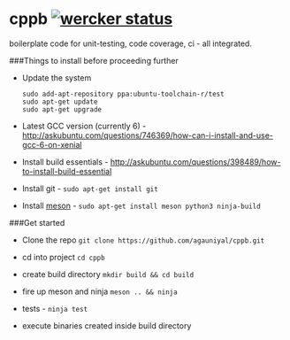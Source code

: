 # cppb [![wercker status](https://app.wercker.com/status/f558077221e8bbe3323ad0071ca59af3/s/master "wercker status")](https://app.wercker.com/project/bykey/f558077221e8bbe3323ad0071ca59af3)

boilerplate code for unit-testing, code coverage, ci - all integrated.

###Things to install before proceeding further

 - Update the system
    ```
    sudo add-apt-repository ppa:ubuntu-toolchain-r/test
    sudo apt-get update
    sudo apt-get upgrade
    ```

 - Latest GCC version (currently 6) - http://askubuntu.com/questions/746369/how-can-i-install-and-use-gcc-6-on-xenial
 - Install build essentials - http://askubuntu.com/questions/398489/how-to-install-build-essential
 - Install git - `sudo apt-get install git`
 - Install [meson](https://github.com/mesonbuild/meson) - `sudo apt-get install meson python3 ninja-build`

###Get started

 - Clone the repo `git clone https://github.com/agauniyal/cppb.git`
 - cd into project `cd cppb`

 - create build directory
     `mkdir build && cd build`

 - fire up meson and ninja
     `meson .. && ninja`

 - tests - `ninja test`

 - execute binaries created inside build directory


